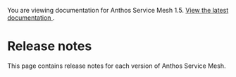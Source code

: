 You are viewing documentation for Anthos Service Mesh 1.5. [ View the latest
documentation ](/service-mesh/docs) .

#  Release notes

This page contains release notes for each version of Anthos Service Mesh.


